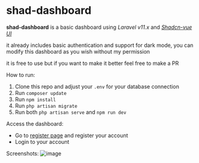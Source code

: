 # shad-dashboard

**shad-dashboard** is a basic dashboard using *Laravel v11.x* and *[Shadcn-vue UI](https://www.shadcn-vue.com/)*

it already includes basic authentication and support for dark mode, you can modify this dashboard as you wish without my permission

it is free to use but if you want to make it better feel free to make a PR

How to run:
1. Clone this repo and adjust your `.env` for your database connection
2. Run `composer update`
3. Run `npm install`
4. Run `php artisan migrate`
5. Run both `php artisan serve` and `npm run dev`

Access the dashboard:
- Go to [register page](http://localhost:8000/auth/signup) and register your account
- Login to your account


Screenshots:
![image](https://github.com/user-attachments/assets/d44f6c8b-0c0e-4f9e-acad-aa9ae30cb82f)
